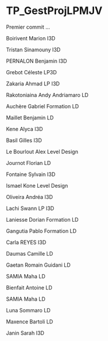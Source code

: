 # TP_GestProjLPMJV



Premier commit ...

Boirivent Marion I3D

Tristan Sinamouny I3D

PERNALON Benjamin I3D

Grebot Céleste LP3D

Zakaria Ahmad LP I3D

Rakotoniaina Andy Andriamaro LD

Auchère Gabriel Formation LD

Maillet Benjamin LD

Kene Alyca I3D

Basil Gilles I3D

Le Bourlout Alex Level Design

Journot Florian LD

Fontaine Sylvain I3D

Ismael Kone Level Design

Oliveira Andréa I3D

Lachi Swann LP I3D

Laniesse Dorian Formation LD

Gangutia Pablo Formation LD

Carla REYES I3D

Daumas Camille LD

Gaetan Romain Guidani LD

SAMIA Maha LD

Bienfait Antoine LD

SAMIA Maha LD

Luna Sommaro LD

Maxence Bartoli LD
















Janin Sarah I3D
